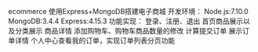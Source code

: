 ecommerce
使用Express+MongoDB搭建电子商城
开发环境：
Node.js:7.10.0
MongoDB:3.4.4
Express:4.15.3
功能实现：
登录、注册、退出
首页商品展示以及分类展示
商品详情
添加购物车、购物车商品数量的修改
计算提交订单
展示订单详情
个人中心查看我的订单，实现订单列表分页功能